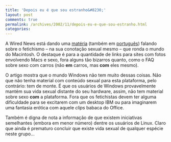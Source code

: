 ```yaml
---
title: 'Depois eu é que sou estranho&#8230;'
layout: post
comments: true
permalink: /archives/2002/11/depois-eu-e-que-sou-estranho.html
categories:
---
```

A Wired News está dando uma <a href=http://www.wired.com/news/mac/0,2125,56409,00.html >matéria</a> (também em <a href=http://busca.terra.com.br/wired/cultura/02/11/18/cul_2.html >português</a>) falando sobre o fetichismo &#8211; na sua conotação sexual mesmo &#8211; que ronda o mundo do Macintosh. O destaque é para a quantidade de links para sites com fotos envolvendo Macs e sexo, fora alguns tão bizarros quanto, como o FAQ sobre sexo com carros (não **em** carros, mas **com** eles mesmo).

O artigo mostra que o mundo Windows não tem muito dessas coisas. Não que não tenha material com conteúdo sexual para esta plataforma, pelo contrário: tem de monte. É que os usuários de Windows provavelmente mantém sua vida sexual distante do seu hardware, assim, não tem material sobre sexo **com** a plataforma. Fora que os fetichistas devem ter alguma dificuldade para se excitarem com um desktop IBM ou para imaginarem uma fantasia erótica com aquele *clips* babaca do Office.

Também é digna de nota a informação de que existem iniciativas semelhantes (embora em menor número) dentre os usuários de Linux. Claro que ainda é prematuro concluir que existe vida sexual de qualquer espécie neste grupo&#8230;
